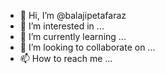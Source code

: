 - 👋 Hi, I’m @balajipetafaraz
- 👀 I’m interested in ...
- 🌱 I’m currently learning ...
- 💞️ I’m looking to collaborate on ...
- 📫 How to reach me ...

<!---
balajipetafaraz/balajipetafaraz is a ✨ special ✨ repository because its `README.md` (this file) appears on your GitHub profile.
You can click the Preview link to take a look at your changes.
hii hello tell me something where r u 
how is ur health 
how is ur dad 
how much old are you

